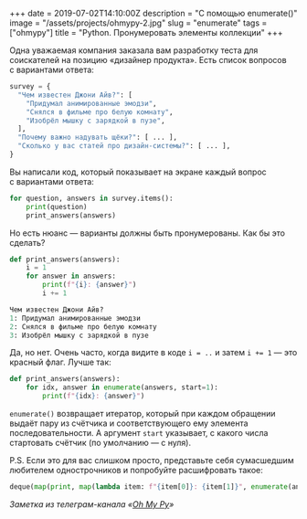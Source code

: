 +++
date = 2019-07-02T14:10:00Z
description = "С помощью enumerate()"
image = "/assets/projects/ohmypy-2.jpg"
slug = "enumerate"
tags = ["ohmypy"]
title = "Python. Пронумеровать элементы коллекции"
+++

Одна уважаемая компания заказала вам разработку теста для соискателей на позицию «дизайнер продукта». Есть список вопросов с вариантами ответа:

```python
survey = {
  "Чем известен Джони Айв?": [
    "Придумал анимированные эмодзи",
    "Снялся в фильме про белую комнату",
    "Изобрёл мышку с зарядкой в пузе",
  ],
  "Почему важно надувать щёки?": [ ... ],
  "Сколько у вас статей про дизайн-системы?": [ ... ],
}
```

Вы написали код, который показывает на экране каждый вопрос с вариантами ответа:

```python
for question, answers in survey.items():
    print(question)
    print_answers(answers)
```

Но есть нюанс — варианты должны быть пронумерованы. Как бы это сделать?

```python
def print_answers(answers):
    i = 1
    for answer in answers:
        print(f"{i}: {answer}")
        i += 1

Чем известен Джони Айв?
1: Придумал анимированные эмодзи
2: Снялся в фильме про белую комнату
3: Изобрёл мышку с зарядкой в пузе
```

Да, но нет. Очень часто, когда видите в коде `i = ..` и затем `i += 1` — это красный флаг. Лучше так:

```python
def print_answers(answers):
    for idx, answer in enumerate(answers, start=1):
        print(f"{idx}: {answer}")
```

`enumerate()` возвращает итератор, который при каждом обращении выдаёт пару из счётчика и соответствующего ему элемента последовательности. А аргумент `start` указывает, с какого числа стартовать счётчик (по умолчанию — с нуля).

P.S. Если это для вас слишком просто, представьте себя сумасшедшим любителем однострочников и попробуйте расшифровать такое:

```python
deque(map(print, map(lambda item: f"{item[0]}: {item[1]}", enumerate(answers, start=1))), maxlen=0)
```

<div class="row">
<div class="col-xs-12 col-sm-10 col-md-8"><p><em>Заметка из телеграм-канала <span class="nowrap"><i class="fas fa-kiwi-bird"></i> «<a href="http://ohmypy.ru">Oh My Py</a>»</span></em></p></div>
</div>

